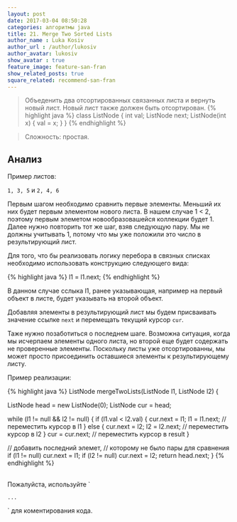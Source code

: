 ```yaml
---
layout: post
date: 2017-03-04 08:50:28
categories: алгоритмы java
title: 21. Merge Two Sorted Lists
author_name : Luka Kosiv
author_url : /author/lukosiv
author_avatar: lukosiv
show_avatar : true
feature_image: feature-san-fran
show_related_posts: true
square_related: recommend-san-fran
---
```


> Объеденить два отсортированных связанных листа и вернуть новый лист. Новый лист также должен быть отсортирован.
{% highlight java %}
class ListNode {
  int val;
  ListNode next;
  ListNode(int x) { val = x; }
}
{% endhighlight %}
  
> Сложность: простая.


## Анализ

Пример листов:

`1, 3, 5` и `2, 4, 6`

Первым шагом необходимо сравнить первые элементы. Меньший их них будет первым элементом
нового листа. В нашем случае 1 < 2, поэтому первым элеметом новообразовашейся коллекции будет 1. 
Далее нужно повторить тот же шаг, взяв следующую пару. Мы не должны учитывать 1, потому что мы уже положили это число в 
результирующий лист.

Для того, что бы реализовать логику перебора в связных списках необходимо использовать конструкцию следующего вида:

{% highlight java %}
l1 = l1.next;
{% endhighlight %}

В данном случае сслыка l1, ранее указывающая, например на первый объект в листе, будет указывать на второй объект.
 
Добавляя элементы в результирующий лист мы будем присваивать значение ссылке `next` и перемещать текущий курсор `cur`.
 
Таже нужно позаботиться о последнем шаге. Возможна ситуация, когда мы исчерпаем элементы одного листа, но второй еще будет 
содержать не проверенные элементы. Поскольку листы уже отсортированны, мы может просто присоединить оставшиеся элементы
к результирующему листу.


 Пример реализации:

{% highlight java %}
ListNode mergeTwoLists(ListNode l1, ListNode l2) {

  ListNode head = new ListNode(0);
  ListNode cur = head;
  
  while (l1 != null && l2 != null) {
    if (l1.val < l2.val) {
      cur.next = l1;
      l1 = l1.next; // переместить курсор в l1
    } else {
      cur.next = l2; 
      l2 = l2.next; // переместить курсор в l2
    }
    cur = cur.next; // переместить курсор в result
  }
  
  // добавить последний элемет,
  // которому не было пары для сравнения
  if (l1 != null) cur.next = l1;
  if (l2 != null) cur.next = l2;
  return head.next;
}
{% endhighlight %}

<br/>
Пожалуйста, используйте `<pre><code>...</code></pre>` для коментирования кода.